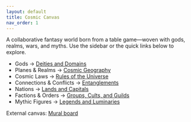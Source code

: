```yaml
---
layout: default
title: Cosmic Canvas
nav_order: 1
---
```


A collaborative fantasy world born from a table game—woven with gods, realms, wars, and myths. Use the sidebar or the quick links below to explore.

- Gods → [Deities and Domains](gods)
- Planes & Realms → [Cosmic Geography](planes-realms)
- Cosmic Laws → [Rules of the Universe](cosmic-laws)
- Connections & Conflicts → [Entanglements](connections-conflicts)
- Nations → [Lands and Capitals](nations)
- Factions & Orders → [Groups, Cults, and Guilds](factions-orders)
- Mythic Figures → [Legends and Luminaries](mythic-figures)

External canvas: [Mural board](https://app.mural.co/t/digitallotus9965/m/digitallotus9965/1746272006278/ba82f868f204fb732a84d435aeb6b27ae6fb4838)


